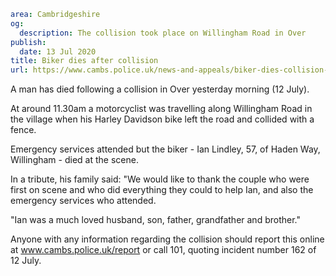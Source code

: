 ```yaml
area: Cambridgeshire
og:
  description: The collision took place on Willingham Road in Over
publish:
  date: 13 Jul 2020
title: Biker dies after collision
url: https://www.cambs.police.uk/news-and-appeals/biker-dies-collision-over
```

A man has died following a collision in Over yesterday morning (12 July).

At around 11.30am a motorcyclist was travelling along Willingham Road in the village when his Harley Davidson bike left the road and collided with a fence.

Emergency services attended but the biker - Ian Lindley, 57, of Haden Way, Willingham - died at the scene.

In a tribute, his family said: "We would like to thank the couple who were first on scene and who did everything they could to help Ian, and also the emergency services who attended.

"Ian was a much loved husband, son, father, grandfather and brother."

Anyone with any information regarding the collision should report this online at www.cambs.police.uk/report or call 101, quoting incident number 162 of 12 July.
